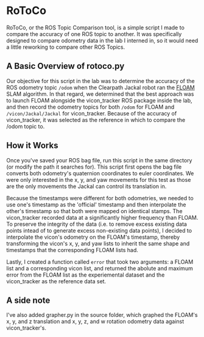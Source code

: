 # RoToCo
RoToCo, or the ROS Topic Comparison tool, is a simple script I made to compare the accuracy of one ROS topic to another. It was specifically designed to compare odometry data in the lab I interned in, so it would need a little reworking to compare other ROS Topics.

## A Basic Overview of rotoco.py
Our objective for this script in the lab was to determine the accuracy of the ROS odometry topic ```/odom``` when the Clearpath Jackal robot ran the [FLOAM](https://github.com/wh200720041/floam) SLAM algorithm. In that regard, we determined that the best approach was to launch FLOAM alongside the vicon_tracker ROS package inside the lab, and then record the odometry topics for both ```/odom``` for FLOAM and ```/vicon/Jackal/Jackal``` for vicon_tracker. Because of the accuracy of vicon_tracker, it was selected as the reference in which to compare the /odom topic to.

## How it Works
Once you've saved your ROS bag file, run this script in the same directory (or modify the path it searches for). This script first opens the bag file converts both odometry's quaternion coordinates to euler coordinates. We were only interested in the x, y, and yaw movements for this test as those are the only movements the Jackal can control its translation in.

Because the timestamps were different for both odometries, we needed to use one's timestamp as the 'official' timestamp and then interpolate the other's timestamp so that both were mapped on identical stamps.
The vicon_tracker recorded data at a significantly higher frequency than FLOAM. To preserve the integrity of the data (i.e. to remove excess existing data points intead of to generate excess non-existing data points), I decided to interpolate the vicon's odometry on the FLOAM's timestamp, thereby transforming the vicon's x, y, and yaw lists to inherit the same shape and timestamps that the corresponding FLOAM lists had.

Lastly, I created a function called ```error``` that took two arguments: a FLOAM list and a corresponding vicon list, and returned the abolute and maximum error from the FLOAM list as the experiemental dataset and the vicon_tracker as the reference data set.

## A side note
I've also added grapher.py in the source folder, which graphed the FLOAM's x, y, and z translation and x, y, z, and w rotation odometry data against vicon_tracker's.


